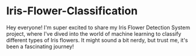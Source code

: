 # Iris-Flower-Classification
Hey everyone! I'm super excited to share my Iris Flower Detection System project, where I've dived into the world of machine learning to classify different types of Iris flowers. It might sound a bit nerdy, but trust me, it's been a fascinating journey!
